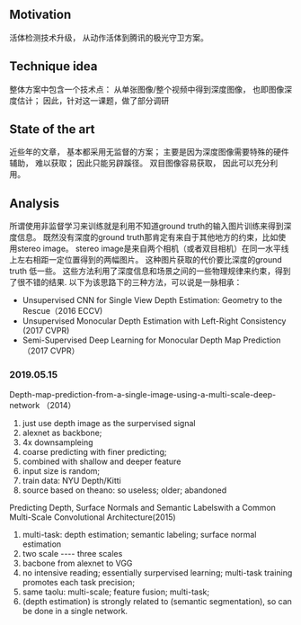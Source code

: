 ## Motivation
活体检测技术升级， 从动作活体到腾讯的极光守卫方案。

## Technique idea
整体方案中包含一个技术点： 从单张图像/整个视频中得到深度图像， 也即图像深度估计； 因此，针对这一课题，做了部分调研

## State of the art
近些年的文章， 基本都采用无监督的方案； 主要是因为深度图像需要特殊的硬件辅助， 难以获取； 因此只能另辟蹊径。 
双目图像容易获取， 因此可以充分利用。

## Analysis
所谓使用非监督学习来训练就是利用不知道ground truth的输入图片训练来得到深度信息。
既然没有深度的ground truth那肯定有来自于其他地方的约束，比如使用stereo image。
stereo image是来自两个相机（或者双目相机）在同一水平线上左右相距一定位置得到的两幅图片。
这种图片获取的代价要比深度的ground truth 低一些。 
这些方法利用了深度信息和场景之间的一些物理规律来约束，得到了很不错的结果. 
以下为该思路下的三种方法，可以说是一脉相承：

- Unsupervised CNN for Single View Depth Estimation: Geometry to the Rescue（2016 ECCV)
- Unsupervised Monocular Depth Estimation with Left-Right Consistency (2017 CVPR)
- Semi-Supervised Deep Learning for Monocular Depth Map Prediction （2017 CVPR）

### 2019.05.15
  Depth-map-prediction-from-a-single-image-using-a-multi-scale-deep-network （2014）
  1. just use depth image as the surpervised signal
  2. alexnet as backbone;
  3. 4x downsampleing
  4. coarse predicting with finer predicting;
  5. combined with shallow and deeper feature
  6. input size is random;
  7. train data: NYU Depth/Kitti
  8. source based on theano: so useless; older; abandoned
  
  Predicting Depth, Surface Normals and Semantic Labelswith a Common Multi-Scale Convolutional Architecture(2015)
  1. multi-task: depth estimation; semantic labeling; surface normal estimation
  2. two scale ---- three scales
  3. bacbone from alexnet to VGG
  4. no intensive reading; essentially surpervised learning; multi-task training promotes each task precision;
  5. same taolu: multi-scale; feature fusion; multi-task;
  6. (depth estimation) is strongly related to (semantic segmentation), so can be done in a single network.
